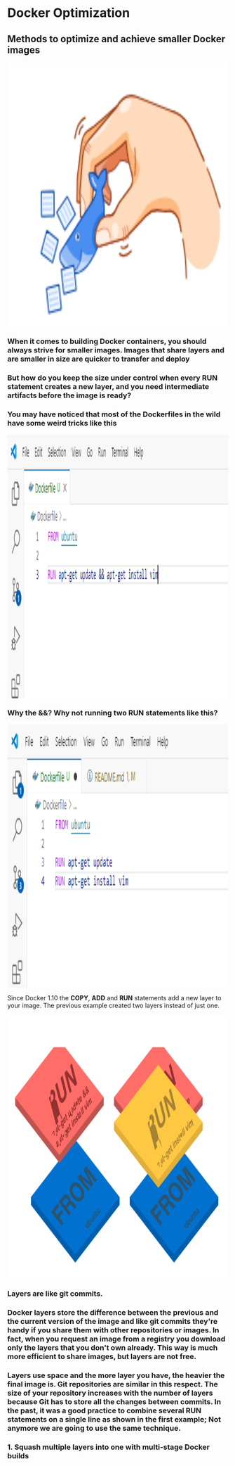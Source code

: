 # **Docker Optimization**

## Methods to optimize and achieve smaller Docker images

<img width="800" height="600" style="display: block; margin: 0 auto" alt="Docker_screen" src="./images/image.png">

### When it comes to building Docker containers, you should always strive for smaller images. Images that share layers and are smaller in size are quicker to transfer and deploy

### But how do you keep the size under control when every **RUN** statement creates a new layer, and you need intermediate artifacts before the image is ready?

### You may have noticed that most of the **Dockerfiles** in the wild have some weird tricks like this

<img width="800" height="600" style="display: block; margin: 0 auto" alt="Docker_screen" src="./images/image-1.png">

### Why the **&&**? Why not running two **RUN** statements like this?

<img width="800" height="600" style="display: block; margin: 0 auto" alt="Docker_screen" src="./images/image-2.png">

Since Docker 1.10 the **COPY**, **ADD** and **RUN** statements add a new layer to your image. The previous example created two layers instead of just one.

<img width="800" height="600" style="display: block; margin: 0 auto" alt="Docker_screen" src="./images/image-3.png">

### **Layers are like git commits.**

### Docker layers store the difference between the previous and the current version of the image and like git commits they're handy if you share them with other repositories or images. In fact, when you request an image from a registry you download only the layers that you don't own already. This way is much more efficient to share images, but layers are not free.

### Layers use space and the more layer you have, the heavier the final image is. Git repositories are similar in this respect. The size of your repository increases with the number of layers because Git has to store all the changes between commits. In the past, it was a good practice to combine several RUN statements on a single line as shown in the first example; Not anymore we are going to use the same technique.

### **1. Squash multiple layers into one with multi-stage Docker builds**

